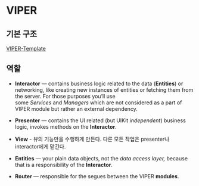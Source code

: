 # VIPER 

## 기본 구조

[VIPER-Template](https://github.com/zafarivaev/VIPER-Template)

## 역할 

- **Interactor** — contains business logic related to the data (**Entities**) or networking, like creating new instances of entities or fetching them from the server. For those purposes you’ll use some *Services* and *Managers* which are not considered as a part of VIPER module but rather an external dependency.

- **Presenter** — contains the UI related (but UIKit *independent*) business logic, invokes methods on the **Interactor**.

- **View** - 뷰의 기능만을 수행하게 만든다. 다른 모든 작업은 presenter나 interactor에게 맡긴다.

- **Entities** — your plain data objects, not the *data access layer,* because that is a responsibility of the **Interactor**.

- **Router** — responsible for the segues between the VIPER **modules**.

